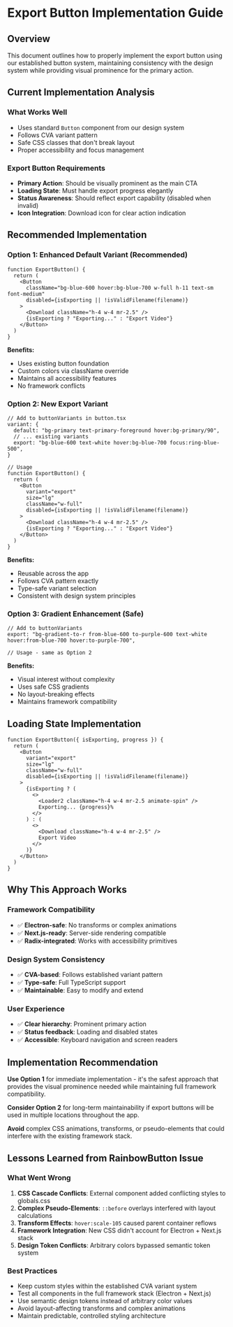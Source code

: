 # Export Button Implementation Guide

## Overview
This document outlines how to properly implement the export button using our established button system, maintaining consistency with the design system while providing visual prominence for the primary action.

## Current Implementation Analysis

### What Works Well
- Uses standard `Button` component from our design system
- Follows CVA variant pattern
- Safe CSS classes that don't break layout
- Proper accessibility and focus management

### Export Button Requirements
- **Primary Action**: Should be visually prominent as the main CTA
- **Loading State**: Must handle export progress elegantly  
- **Status Awareness**: Should reflect export capability (disabled when invalid)
- **Icon Integration**: Download icon for clear action indication

## Recommended Implementation

### Option 1: Enhanced Default Variant (Recommended)
```tsx
function ExportButton() {
  return (
    <Button 
      className="bg-blue-600 hover:bg-blue-700 w-full h-11 text-sm font-medium"
      disabled={isExporting || !isValidFilename(filename)}
    >
      <Download className="h-4 w-4 mr-2.5" />
      {isExporting ? "Exporting..." : "Export Video"}
    </Button>
  )
}
```

**Benefits:**
- Uses existing button foundation
- Custom colors via className override
- Maintains all accessibility features
- No framework conflicts

### Option 2: New Export Variant
```tsx
// Add to buttonVariants in button.tsx
variant: {
  default: "bg-primary text-primary-foreground hover:bg-primary/90",
  // ... existing variants
  export: "bg-blue-600 text-white hover:bg-blue-700 focus:ring-blue-500",
}

// Usage
function ExportButton() {
  return (
    <Button 
      variant="export"
      size="lg"
      className="w-full"
      disabled={isExporting || !isValidFilename(filename)}
    >
      <Download className="h-4 w-4 mr-2.5" />
      {isExporting ? "Exporting..." : "Export Video"}
    </Button>
  )
}
```

**Benefits:**
- Reusable across the app
- Follows CVA pattern exactly
- Type-safe variant selection
- Consistent with design system principles

### Option 3: Gradient Enhancement (Safe)
```tsx
// Add to buttonVariants
export: "bg-gradient-to-r from-blue-600 to-purple-600 text-white hover:from-blue-700 hover:to-purple-700",

// Usage - same as Option 2
```

**Benefits:**
- Visual interest without complexity
- Uses safe CSS gradients
- No layout-breaking effects
- Maintains framework compatibility

## Loading State Implementation
```tsx
function ExportButton({ isExporting, progress }) {
  return (
    <Button 
      variant="export"
      size="lg"
      className="w-full"
      disabled={isExporting || !isValidFilename(filename)}
    >
      {isExporting ? (
        <>
          <Loader2 className="h-4 w-4 mr-2.5 animate-spin" />
          Exporting... {progress}%
        </>
      ) : (
        <>
          <Download className="h-4 w-4 mr-2.5" />
          Export Video
        </>
      )}
    </Button>
  )
}
```

## Why This Approach Works

### Framework Compatibility
- ✅ **Electron-safe**: No transforms or complex animations
- ✅ **Next.js-ready**: Server-side rendering compatible
- ✅ **Radix-integrated**: Works with accessibility primitives

### Design System Consistency
- ✅ **CVA-based**: Follows established variant pattern
- ✅ **Type-safe**: Full TypeScript support
- ✅ **Maintainable**: Easy to modify and extend

### User Experience
- ✅ **Clear hierarchy**: Prominent primary action
- ✅ **Status feedback**: Loading and disabled states
- ✅ **Accessible**: Keyboard navigation and screen readers

## Implementation Recommendation

**Use Option 1** for immediate implementation - it's the safest approach that provides the visual prominence needed while maintaining full framework compatibility.

**Consider Option 2** for long-term maintainability if export buttons will be used in multiple locations throughout the app.

**Avoid** complex CSS animations, transforms, or pseudo-elements that could interfere with the existing framework stack.

## Lessons Learned from RainbowButton Issue

### What Went Wrong
1. **CSS Cascade Conflicts**: External component added conflicting styles to globals.css
2. **Complex Pseudo-Elements**: `::before` overlays interfered with layout calculations
3. **Transform Effects**: `hover:scale-105` caused parent container reflows
4. **Framework Integration**: New CSS didn't account for Electron + Next.js stack
5. **Design Token Conflicts**: Arbitrary colors bypassed semantic token system

### Best Practices
- Keep custom styles within the established CVA variant system
- Test all components in the full framework stack (Electron + Next.js)
- Use semantic design tokens instead of arbitrary color values
- Avoid layout-affecting transforms and complex animations
- Maintain predictable, controlled styling architecture